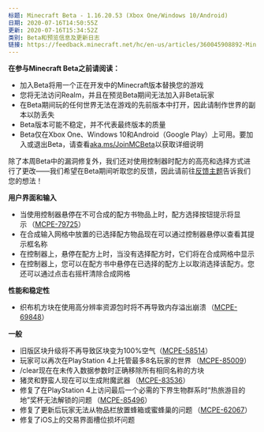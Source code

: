 ```yaml
---
标题: Minecraft Beta - 1.16.20.53 (Xbox One/Windows 10/Android)
日期: 2020-07-16T14:50:55Z
更新: 2020-07-16T15:34:52Z
类别: Beta和预览信息及更新日志
链接: https://feedback.minecraft.net/hc/en-us/articles/360045908892-Minecraft-Beta-1-16-20-53-Xbox-One-Windows-10-Android
---
```


**在参与Minecraft Beta之前请阅读：**

- 加入Beta将用一个正在开发中的Minecraft版本替换您的游戏
- 您将无法访问Realm，并且在预览Beta期间无法加入非Beta玩家
- 在Beta期间玩的任何世界无法在游戏的先前版本中打开，因此请制作世界的副本以防丢失
- Beta版本可能不稳定，并不代表最终版本的质量
- Beta仅在Xbox One、Windows 10和Android（Google Play）上可用。要加入或退出Beta，请查看[aka.ms/JoinMCBeta](https://aka.ms/JoinMCBeta)以获取详细说明

除了本周Beta中的漏洞修复外，我们还对使用控制器时配方的高亮和选择方式进行了更改——我们希望在Beta期间听取您的反馈，因此请前往[反馈主题](https://aka.ms/BetaController)告诉我们您的想法！

**用户界面和输入**

- 当使用控制器悬停在不可合成的配方书物品上时，配方选择按钮提示将显示 （[MCPE-79725](https://bugs.mojang.com/browse/MCPE-79725)）
- 在合成输入网格中放置的已选择配方物品现在可以通过控制器悬停以查看其提示框名称
- 在控制器上，悬停在配方上时，当没有选择配方时，它们将在合成网格中显示
- 在控制器上，您可以在配方书中悬停在已选择的配方上以取消选择该配方。您还可以通过点击右摇杆清除合成网格 

**性能和稳定性**

- 织布机方块在使用高分辨率资源包时将不再导致内存溢出崩溃 （[MCPE-69848](https://bugs.mojang.com/browse/MCPE-69848)）

**一般**

- 旧版区块升级将不再导致区块变为100%空气（[MCPE-58514](https://bugs.mojang.com/browse/MCPE-58514)）
- 玩家可以再次在PlayStation 4上托管最多8名玩家的世界 （[MCPE-85009](https://bugs.mojang.com/browse/MCPE-85009)）
- /clear现在在未传入数据参数时正确移除所有相同名称的方块 
- 猪灵和野蛮人现在可以生成附魔武器 （[MCPE-83536](https://bugs.mojang.com/browse/MCPE-83536)） 
- 修复了在PlayStation 4上访问最后一个必需的下界生物群系时“热旅游目的地”奖杯无法解锁的问题 （[MCPE-85496](https://bugs.mojang.com/browse/MCPE-85496)）
- 修复了更新后玩家无法从物品栏放置蜂箱或蜜蜂巢的问题 （[MCPE-62067](https://bugs.mojang.com/browse/MCPE-62067)）
- 修复了iOS上的交易界面槽位损坏问题